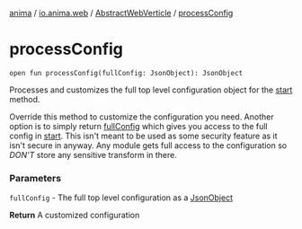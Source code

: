 [anima](../../index.md) / [io.anima.web](../index.md) / [AbstractWebVerticle](index.md) / [processConfig](./process-config.md)

# processConfig

`open fun processConfig(fullConfig: JsonObject): JsonObject`

Processes and customizes the full top level configuration object for the [start](../../io.anima/-anima-verticle/start.md) method.

Override this method to customize the configuration you need. Another option is to simply
return [fullConfig](../../io.anima/-anima-verticle/process-config.md#io.anima.AnimaVerticle$processConfig(io.vertx.core.json.JsonObject)/fullConfig) which gives you access to the full config in [start](../../io.anima/-anima-verticle/start.md). This isn't meant
to be used as some security feature as it isn't secure in anyway. Any module gets full access
to the configuration so *DON'T* store any sensitive transform in there.

### Parameters

`fullConfig` - The full top level configuration as a [JsonObject](#)

**Return**
A customized configuration

